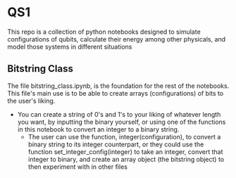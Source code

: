 # QS1
This repo is a collection of python notebooks designed to simulate configurations of qubits, calculate their energy among other physicals, and model those systems in different situations

## Bitstring Class
The file bitstring_class.ipynb, is the foundation for the rest of the notebooks. This file's main use is to be able to create arrays (configurations) of bits to the user's liking.
- You can create a string of 0's and 1's to your liking of whatever length you want, by inputting the binary yourself, or using one of the functions in this notebook to convert an integer to a binary string.
  - The user can use the function, integer(configuration), to convert a binary string to its integer counterpart, or they could use the function set_integer_config(integer) to take an integer, convert that integer to binary, and create an array object (the bitstring object) to then experiment with in other files

